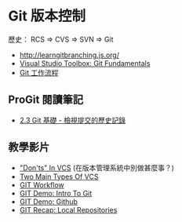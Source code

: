 # Git 版本控制

歷史： RCS => CVS => SVN => Git

* http://learngitbranching.js.org/
* [Visual Studio Toolbox: Git Fundamentals](https://blogs.msdn.microsoft.com/robertgreen/2017/08/01/visual-studio-toolbox-git-fundamentals/)
* [Git 工作流程](http://www.ruanyifeng.com/blog/2015/12/git-workflow.html)

## ProGit 閱讀筆記

* [2.3 Git 基礎 - 檢視提交的歷史記錄](https://git-scm.com/book/zh-tw/v1/Git-%E5%9F%BA%E7%A4%8E-%E6%AA%A2%E8%A6%96%E6%8F%90%E4%BA%A4%E7%9A%84%E6%AD%B7%E5%8F%B2%E8%A8%98%E9%8C%84)

## 教學影片

* ["Don'ts" In VCS](https://classroom.udacity.com/courses/ud805/lessons/3666138591/concepts/5758085530923) (在版本管理系統中別做甚麼事？)
* [Two Main Types Of VCS](https://classroom.udacity.com/courses/ud805/lessons/3666138591/concepts/5758085540923)
* [GIT Workflow](https://classroom.udacity.com/courses/ud805/lessons/3666138591/concepts/5758085570923)
* [GIT Demo: Intro To Git](https://classroom.udacity.com/courses/ud805/lessons/3666138591/concepts/6433687490923)
* [GIT Demo: Github](https://classroom.udacity.com/courses/ud805/lessons/3666138591/concepts/6433687510923)
* [GIT Recap: Local Repositories](https://classroom.udacity.com/courses/ud805/lessons/3666138591/concepts/5758085600923)